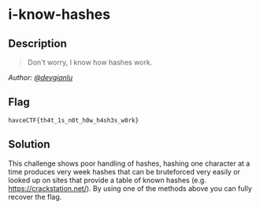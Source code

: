 # i-know-hashes
## Description
> Don't worry, I know how hashes work.

*Author: [@devgianlu](https://github.com/devgianlu)*
## Flag
`havceCTF{th4t_1s_n0t_h0w_h4sh3s_w0rk}`

## Solution 
This challenge shows poor handling of hashes, hashing one character at a time produces very week 
hashes that can be bruteforced very easily or looked up on sites that provide a table of known
hashes (e.g. https://crackstation.net/). By using one of the methods above you can fully recover
the flag.